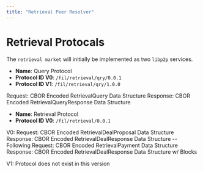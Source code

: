 ```yaml
---
title: "Retrieval Peer Resolver"
---
```


# Retrieval Protocals

The `retrieval market` will initially be implemented as two `libp2p` services.

- **Name**: Query Protocol
- **Protocol ID V0**: `/fil/retrieval/qry/0.0.1`
- **Protocol ID V1**: `/fil/retrieval/qry/1.0.0`

Request: CBOR Encoded RetrievalQuery Data Structure
Response: CBOR Encoded RetrievalQueryResponse Data Structure

- **Name**: Retrieval Protocol
- **Protocol ID V0**: `/fil/retrieval/0.0.1` 

V0:
Request: CBOR Encoded RetrievalDealProposal Data Structure
Response: CBOR Encoded RetrievalDealResponse Data Structure
-- Following
Request: CBOR Encoded RetrievalPayment Data Structure
Response: CBOR Encoded RetrievalDealResponse Data Structure w/ Blocks

V1: Protocol does not exist in this version